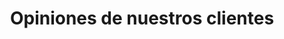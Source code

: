 ---
enable: true
title: "Opiniones de nuestros clientes"
description: "•••"

# Testimonials
testimonials:
- name: "Director Gerente/Propietario"
  designation: "Sunny FilmStudio Ltd."
  avatar: "/images/avatar-sm.png"
  content: "“Sitio web hermosamente diseñado y bien ejecutado. Recomiendo altamente al creador.”"

- name: "Www.Topcarautoszerviz.hu"
  avatar: "/images/avatar-sm.png"
  content: "“¡Teníamos problemas con la velocidad de nuestro sitio web de servicio para Google Ads! ¡El resultado final fue un sitio web rápido, sencillo y limpio! ¡Son rápidos y precisos! ¡Los recomendamos ampliamente!”"

- name: "Tihamér Gergely"
  designation: "Zaj Rendszerház – PR y Comunicación"
  avatar: "/images/avatar-sm.png"
  content: "“La empresa se caracteriza por su flexibilidad excepcional y su ayuda. Encontraron soluciones para todas nuestras ideas, por eso los invitamos a crear y desarrollar múltiples sitios web para nuestro grupo de empresas. Cinco estrellas, muy recomendados.”"

- name: "Marvin McKinney"
  designation: "Diseñador web"
  avatar: "/images/avatar-sm.png"
  content: "Lorem ipsum dolor sit amet consectetur adipisicing elit. Qui iusto illo molestias, assumenda expedita commodi inventore non itaque molestiae voluptatum dolore, facilis sapiente, repellat veniam."
---